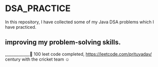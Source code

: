 # DSA_PRACTICE

In this repository, I have collected some of my Java DSA problems which I have practiced.


## improving my problem-solving skills.
,,,,,,,,,,,,,,,,,,,,🙂
100 leet code completed, https://leetcode.com/prituyadav/
century with the cricket team ☺
